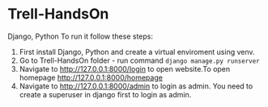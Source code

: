 # Trell-HandsOn

Django, Python 
To run it follow these steps:
1. First install Django, Python and create a virtual enviroment using venv.
2. Go to Trell-HandsOn folder - run command
```django manage.py runserver```
3. Navigate to http://127.0.0.1:8000/login to open website.To open homepage http://127.0.0.1:8000/homepage
4. Navigate to http://127.0.0.1:8000/admin to login as admin. You need to create a superuser in django first to login as admin.

